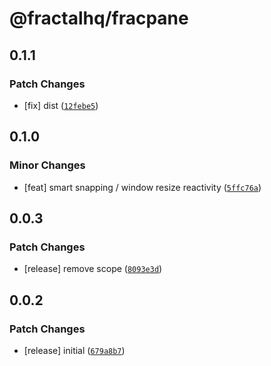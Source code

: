 # @fractalhq/fracpane

## 0.1.1

### Patch Changes

- [fix] dist ([`12febe5`](https://github.com/FractalHQ/fracpane/commit/12febe5aae5f2d8d49c17c8851421b6549caab2a))

## 0.1.0

### Minor Changes

- [feat] smart snapping / window resize reactivity ([`5ffc76a`](https://github.com/FractalHQ/fracpane/commit/5ffc76aba1d54932935e946b2cf04c70c0c94976))

## 0.0.3

### Patch Changes

- [release] remove scope ([`8093e3d`](https://github.com/FractalHQ/fracpane/commit/8093e3ddff02d6af2ae90f453e5e4ee66923e805))

## 0.0.2

### Patch Changes

- [release] initial ([`679a8b7`](https://github.com/FractalHQ/fracpane/commit/679a8b77a09d86026def8b32b6e34f1c3aeb78f9))
